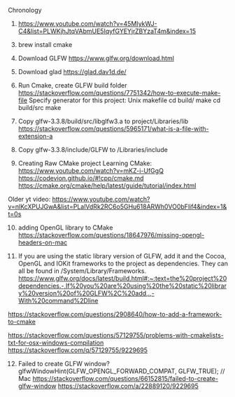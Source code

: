 Chronology

1. https://www.youtube.com/watch?v=45MIykWJ-C4&list=PLWKjhJtqVAbmUE5IqyfGYEYjrZBYzaT4m&index=15

<!-- 2. https://visualstudio.microsoft.com/thank-you-downloading-visual-studio-mac/?sku=communitymac&rel=17 -->

<!-- 3. Download Cmake
https://cmake.org/download/ -->

3. brew install cmake

4. Download GLFW
https://www.glfw.org/download.html

5. Download glad
https://glad.dav1d.de/

6. Run Cmake, create GLFW build folder
https://stackoverflow.com/questions/7751342/how-to-execute-make-file
Specify generator for this project: Unix makefile
cd build/
make
cd build/src
make

7. Copy glfw-3.3.8/build/src/libglfw3.a to project/Libraries/lib
https://stackoverflow.com/questions/5965171/what-is-a-file-with-extension-a

8. Copy glfw-3.3.8/include/GLFW to /Libraries/include

<!-- 9. Best IDE
https://stackoverflow.com/a/2254934/9229695
Downloading Qt creator online installer
https://www.youtube.com/watch?v=cXojtB8vS2E
https://my.qt.io/

Error1: https://www.youtube.com/watch?v=jJuksIvwNoo
Run sudo ./qtrun.app/Contents/MacOS/qt-unified-macOS-x64-4.6.1-online --mirror http://qt.mirror.constant.com

Qt Creator suggesting to install Xcode
https://doc.qt.io/qt-6/macos.html#:~:text=The%20build%20environment%20on%20macOS,how%20your%20application%20is%20built.

Question1:
https://www.reddit.com/r/cpp_questions/comments/ryr3fk/good_explanations_of_differences_between_glfw/
Question2:
https://stackoverflow.com/questions/622726/what-are-the-differences-between-the-opengl-gtk-and-qt-libraries

Yt videos:
How to using Xcode for openGL and GLUT programming.
https://www.youtube.com/watch?v=tzLYr2Fmq40

Yt videos:
OpenGL using Qt-Creator
https://www.youtube.com/watch?v=24GeBn2PVUU -->

9. Creating Raw CMake project
Learning CMake: https://www.youtube.com/watch?v=mKZ-i-UfGgQ
https://codevion.github.io/#!cpp/cmake.md
https://cmake.org/cmake/help/latest/guide/tutorial/index.html

Older yt video:
https://www.youtube.com/watch?v=nlKcXPUJGwA&list=PLalVdRk2RC6o5GHu618ARWh0VO0bFlif4&index=1&t=0s

10. adding OpenGL library to CMake
https://stackoverflow.com/questions/18647976/missing-opengl-headers-on-mac

11. If you are using the static library version of GLFW, add it and the Cocoa, OpenGL and IOKit frameworks to the project as dependencies. They can all be found in /System/Library/Frameworks.
https://www.glfw.org/docs/latest/build.html#:~:text=the%20project%20dependencies.-,If%20you%20are%20using%20the%20static%20library%20version%20of%20GLFW%2C%20add,.,-With%20command%2Dline

https://stackoverflow.com/questions/2908640/how-to-add-a-framework-to-cmake

https://stackoverflow.com/questions/57129755/problems-with-cmakelists-txt-for-osx-windows-compilation
https://stackoverflow.com/q/57129755/9229695

12. Failed to create GLFW window?
glfwWindowHint(GLFW_OPENGL_FORWARD_COMPAT, GLFW_TRUE); // Mac
https://stackoverflow.com/questions/66152815/failed-to-create-glfw-window
https://stackoverflow.com/a/22889120/9229695
